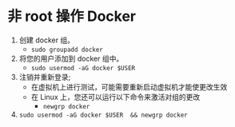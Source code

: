 # 非 root 操作 Docker

1. 创建 docker 组。
   - `sudo groupadd docker`
2. 将您的用户添加到 docker 组中。
   - `sudo usermod -aG docker $USER`
3. 注销并重新登录;
   - 在虚拟机上进行测试，可能需要重新启动虚拟机才能使更改生效
   - 在 Linux 上，您还可以运行以下命令来激活对组的更改
     - `newgrp docker `
4. `sudo usermod -aG docker $USER  && newgrp docker`